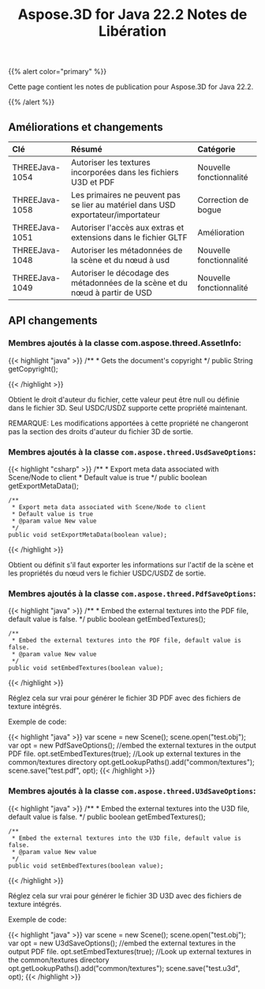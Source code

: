 ﻿---
title: Aspose.3D for Java 22.2 Notes de Libération
type: docs
weight: 11
url: /fr/java/aspose-3d-for-java-22-2-release-notes/
---
{{% alert color="primary" %}}

Cette page contient les notes de publication pour Aspose.3D for Java 22.2.

{{% /alert %}}
## **Améliorations et changements**

|**Clé**|**Résumé**|**Catégorie**|
|:- |:- |:- |
|THREEJava-1054|Autoriser les textures incorporées dans les fichiers U3D et PDF|Nouvelle fonctionnalité|
|THREEJava-1058|Les primaires ne peuvent pas se lier au matériel dans USD exportateur/importateur|Correction de bogue|
|THREEJava-1051|Autoriser l'accès aux extras et extensions dans le fichier GLTF|Amélioration|
|THREEJava-1048|Autoriser les métadonnées de la scène et du nœud à usd|Nouvelle fonctionnalité|
|THREEJava-1049|Autoriser le décodage des métadonnées de la scène et du nœud à partir de USD|Nouvelle fonctionnalité|

## API changements ##


### Membres ajoutés à la classe com.aspose.threed.AssetInfo:

{{< highlight "java" >}}
    /**
     * Gets the document's copyright
     */
    public String getCopyright();

{{< /highlight >}}

Obtient le droit d'auteur du fichier, cette valeur peut être null ou définie dans le fichier 3D.
Seul USDC/USDZ supporte cette propriété maintenant.

REMARQUE: Les modifications apportées à cette propriété ne changeront pas la section des droits d'auteur du fichier 3D de sortie.


### Membres ajoutés à la classe `com.aspose.threed.UsdSaveOptions`:

{{< highlight "csharp" >}}
    /**
     * Export meta data associated with Scene/Node to client
     * Default value is true
     */
    public boolean getExportMetaData();
    
    /**
     * Export meta data associated with Scene/Node to client
     * Default value is true
     * @param value New value
     */
    public void setExportMetaData(boolean value);

{{< /highlight >}}

Obtient ou définit s'il faut exporter les informations sur l'actif de la scène et les propriétés du nœud vers le fichier USDC/USDZ de sortie.



### Membres ajoutés à la classe `com.aspose.threed.PdfSaveOptions`:

{{< highlight "java" >}}
    /**
     * Embed the external textures into the PDF file, default value is false.
     */
    public boolean getEmbedTextures();
    
    /**
     * Embed the external textures into the PDF file, default value is false.
     * @param value New value
     */
    public void setEmbedTextures(boolean value);
{{< /highlight >}}

Réglez cela sur vrai pour générer le fichier 3D PDF avec des fichiers de texture intégrés.

Exemple de code:

{{< highlight "java" >}}
        var scene = new Scene();
        scene.open("test.obj");
        var opt = new PdfSaveOptions();
        //embed the external textures in the output PDF file.
        opt.setEmbedTextures(true);
        //Look up external textures in the  common/textures directory
        opt.getLookupPaths().add("common/textures");
        scene.save("test.pdf", opt);
{{< /highlight >}}


### Membres ajoutés à la classe `com.aspose.threed.U3dSaveOptions`:

{{< highlight "java" >}}
    /**
     * Embed the external textures into the U3D file, default value is false.
     */
    public boolean getEmbedTextures();
    
    /**
     * Embed the external textures into the U3D file, default value is false.
     * @param value New value
     */
    public void setEmbedTextures(boolean value);

{{< /highlight >}}

Réglez cela sur vrai pour générer le fichier 3D U3D avec des fichiers de texture intégrés.

Exemple de code:

{{< highlight "java" >}}
        var scene = new Scene();
        scene.open("test.obj");
        var opt = new U3dSaveOptions();
        //embed the external textures in the output PDF file.
        opt.setEmbedTextures(true);
        //Look up external textures in the  common/textures directory
        opt.getLookupPaths().add("common/textures");
        scene.save("test.u3d", opt);
{{< /highlight >}}



